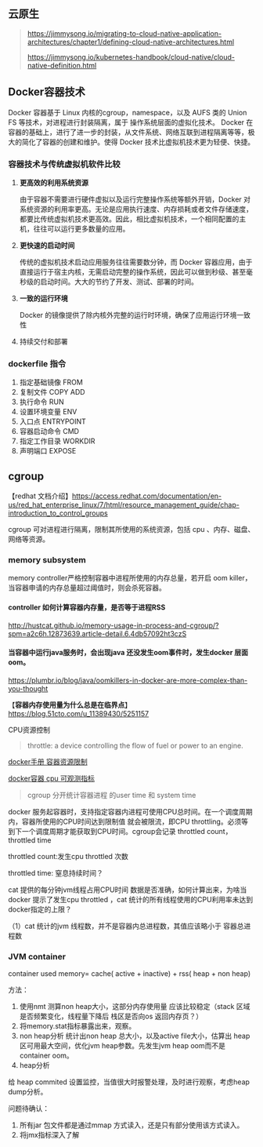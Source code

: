 ## 云原生

> https://jimmysong.io/migrating-to-cloud-native-application-architectures/chapter1/defining-cloud-native-architectures.html
>
> https://jimmysong.io/kubernetes-handbook/cloud-native/cloud-native-definition.html

## Docker容器技术

Docker 容器基于 Linux 内核的cgroup，namespace，以及 AUFS 类的 Union FS 等技术，对进程进行封装隔离，属于 操作系统层面的虚拟化技术。 Docker 在容器的基础上，进行了进一步的封装，从文件系统、网络互联到进程隔离等等，极大的简化了容器的创建和维护。使得 Docker 技术比虚拟机技术更为轻便、快捷。

### 容器技术与传统虚拟机软件比较

1. **更高效的利用系统资源**

   由于容器不需要进行硬件虚拟以及运行完整操作系统等额外开销，Docker 对系统资源的利用率更高。无论是应用执行速度、内存损耗或者文件存储速度，都要比传统虚拟机技术更高效。因此，相比虚拟机技术，一个相同配置的主机，往往可以运行更多数量的应用。
2. **更快速的启动时间**

   传统的虚拟机技术启动应用服务往往需要数分钟，而 Docker 容器应用，由于直接运行于宿主内核，无需启动完整的操作系统，因此可以做到秒级、甚至毫秒级的启动时间。大大的节约了开发、测试、部署的时间。
3. **一致的运行环境**

   Docker 的镜像提供了除内核外完整的运行时环境，确保了应用运行环境一致性
4. 持续交付和部署

### dockerfile 指令

1. 指定基础镜像 FROM
2. 复制文件 COPY ADD
3. 执行命令 RUN
4. 设置环境变量 ENV
5. 入口点 ENTRYPOINT
6. 容器启动命令 CMD
7. 指定工作目录 WORKDIR
8. 声明端口 EXPOSE

## cgroup

【redhat 文档介绍】https://access.redhat.com/documentation/en-us/red_hat_enterprise_linux/7/html/resource_management_guide/chap-introduction_to_control_groups

cgroup 可对进程进行隔离，限制其所使用的系统资源，包括 cpu 、内存、磁盘、网络等资源。

### memory subsystem

memory controller严格控制容器中进程所使用的内存总量，若开启 oom killer，当容器申请的内存总量超过阈值时，则会杀死容器。

#### controller 如何计算容器内存量，是否等于进程RSS

http://hustcat.github.io/memory-usage-in-process-and-cgroup/?spm=a2c6h.12873639.article-detail.6.4db57092ht3czS

#### 当容器中运行java服务时，会出现java 还没发生oom事件时，发生docker 层面 oom。

https://plumbr.io/blog/java/oomkillers-in-docker-are-more-complex-than-you-thought

【**容器内存使用量为什么总是在临界点**】https://blog.51cto.com/u_11389430/5251157

CPU资源控制

> throttle: a device controlling the flow of fuel or power to an engine.

[docker手册 容器资源限制](https://docs.docker.com/config/containers/resource_constraints/#cpu)

[docker容器 cpu 可观测指标](https://docs.docker.com/config/containers/runmetrics/#cpu-metrics-cpuacctstat)

> cgroup 分开统计容器进程  的user time 和 system time

docker 服务起容器时，支持指定容器内进程可使用CPU总时间。在一个调度周期内，容器所使用的CPU时间达到限制值 就会被限流，即CPU throttling。必须等到下一个调度周期才能获取到CPU时间。cgroup会记录 throttled count，throttled time

throttled count:发生cpu throttled 次数

throttled time: 窒息持续时间？

cat 提供的每分钟jvm线程占用CPU时间 数据是否准确，如何计算出来，为啥当docker 提示了发生cpu throttled ，cat 统计的所有线程使用的CPU利用率未达到 docker指定的上限？

（1）cat 统计的jvm 线程数，并不是容器内总进程数，其值应该略小于 容器总进程数

### JVM container

container used memory= cache( active + inactive) + rss( heap + non heap)

方法：

1. 使用nmt 测算non heap大小，这部分内存使用量 应该比较稳定（stack 区域是否频繁变化，线程量下降后 栈区是否向os 返回内存页？）
2. 将memory.stat指标暴露出来，观察。
3. non heap分析
   统计出non heap 总大小，以及active file大小，估算出 heap 区可用最大空间，优化jvm heap参数。先发生jvm heap oom而不是container oom。
4. heap分析

给 heap commited 设置监控，当值很大时报警处理，及时进行观察，考虑heap dump分析。

问题待确认：

1. 所有jar 包文件都是通过mmap 方式读入，还是只有部分使用该方式读入。
2. 将jmx指标深入了解
